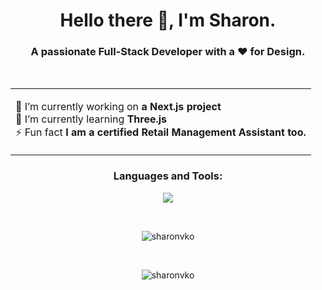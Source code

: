 <h1 align="center">Hello there 👋, I'm Sharon.</h1>
<h3 align="center">A passionate Full-Stack Developer with a ❤️ for Design.</h3>
<br>

<div align="center">
  <table>
    <tr>
      <td align="left">
        <ul style="list-style: none; padding: 0;">
          <li>🔭 I’m currently working on <strong>a Next.js project</strong></li>
          <li>🌱 I’m currently learning <strong>Three.js</strong></li>
          <li>⚡ Fun fact <strong>I am a certified Retail Management Assistant too.</strong></li>
        </ul>
      </td>
    </tr>
  </table>
</div>


<p align="left">
</p>

<h3 align="center">Languages and Tools:</h3>

<p align="center">
  <a href="https://skillicons.dev">
    <img src="https://skillicons.dev/icons?i=html,js,ts,nextjs,express,nodejs,mongodb,mysql,postgres,supabase,react,css,sass,bootstrap,tailwind,figma,jest,vite,npm,vscode,git,netlify,postman&theme=light&perline=11" />
  </a>
</p>

<br>
<p align="center"><img align="center" src="https://github-readme-stats.vercel.app/api/top-langs?username=sharonvko&show_icons=true&locale=en&layout=compact" alt="sharonvko" /></p>
<br>
<p align="center"> <img src="https://komarev.com/ghpvc/?username=sharonvko&label=Profile%20views&color=0e75b6&style=flat" alt="sharonvko" /> </p>
